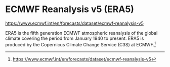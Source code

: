 # ECMWF Reanalysis v5 (ERA5)

https://www.ecmwf.int/en/forecasts/dataset/ecmwf-reanalysis-v5

ERA5 is the fifth generation ECMWF atmospheric reanalysis of the global climate covering the period from January 1940 to present. ERA5 is produced by the Copernicus Climate Change Service (C3S) at ECMWF.[^1]

[^1]: https://www.ecmwf.int/en/forecasts/dataset/ecmwf-reanalysis-v5